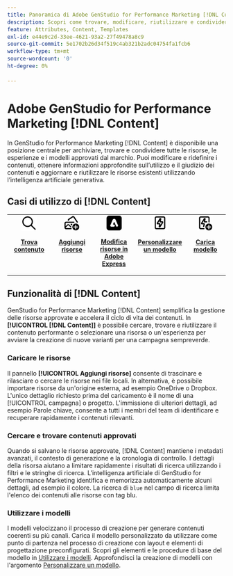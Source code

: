```yaml
---
title: Panoramica di Adobe GenStudio for Performance Marketing [!DNL Content]
description: Scopri come trovare, modificare, riutilizzare e condividere le risorse approvate dal brand in un portale intuitivo.
feature: Attributes, Content, Templates
exl-id: e44e9c2d-33ee-4621-93a2-27f49478a8c9
source-git-commit: 5e1702b26d34f519c4ab321b2adc04754fa1fcb6
workflow-type: tm+mt
source-wordcount: '0'
ht-degree: 0%

---
```


# Adobe GenStudio for Performance Marketing [!DNL Content]

In GenStudio for Performance Marketing [!DNL Content] è disponibile una posizione centrale per archiviare, trovare e condividere tutte le risorse, le esperienze e i modelli approvati dal marchio. Puoi modificare e ridefinire i contenuti, ottenere informazioni approfondite sull’utilizzo e il giudizio dei contenuti e aggiornare e riutilizzare le risorse esistenti utilizzando l’intelligenza artificiale generativa.

## Casi di utilizzo di [!DNL Content]

<table style="table-layout:fixed">
<tr style="border: 0;">
   <td align="center" valign="top" width="100">
      <a href="../content/manage-assets.md#search">
         <img alt="lente di ingrandimento" src="../../assets/icons/icon-search.png">
      </a>
      <p>
         <a href="../content/manage-assets.md#search">
         <strong>Trova contenuto</strong>
         </a>
      </p>
   </td>
   <td align="center" valign="top" width="100">
      <a href="../content/manage-assets.md">
         <img alt="immagini con segno più" src="../../assets/icons/icon-addContent.png">
      </a>
      <p>
         <a href="../content/manage-assets.md">
         <strong>Aggiungi risorse</strong>
         </a>
      </p>
   </td>
   <td align="center" valign="top" width="100">
      <a href="../content/asset-details.md#edit-in-express">
         <img alt="Modifica in Adobe Express" src="../../assets/icons/icon-editExpress.png">
      </a>
      <p>
         <a href="../content/asset-details.md#edit-in-express">
         <strong>Modifica risorse in Adobe Express</strong>
         </a>
      </p>
   </td>
   <td align="center" valign="top" width="100">
      <a href="../content/customize-template.md">
         <img alt="bullone di schiarimento sulla risorsa" src="../../assets/icons/icon-template.png">
      </a>
      <p>
         <a href="../content/customize-template.md">
         <strong>Personalizzare un modello</strong>
         </a>
      </p>
   </td>
   <td align="center" valign="top" width="100">
      <a href="../content/use-templates.md">
         <img alt="fulmine sulla risorsa con segno più" src="../../assets/icons/icon-addTemplate.png">
      </a>
      <p>
         <a href="../content/use-templates.md#upload-a-template">
         <strong>Carica modello</strong>
         </a>
      </p>
   </td>
</tr>
</table>

## Funzionalità di [!DNL Content]

GenStudio for Performance Marketing [!DNL Content] semplifica la gestione delle risorse approvate e accelera il ciclo di vita dei contenuti. In **[!UICONTROL [!DNL Content]]** è possibile cercare, trovare e riutilizzare il contenuto performante o selezionare una risorsa o un&#39;esperienza per avviare la creazione di nuove varianti per una campagna sempreverde.

### Caricare le risorse

Il pannello **[!UICONTROL Aggiungi risorse]** consente di trascinare e rilasciare o cercare le risorse nei file locali. In alternativa, è possibile importare risorse da un&#39;origine esterna, ad esempio OneDrive o Dropbox. L&#39;unico dettaglio richiesto prima del caricamento è il nome di una [!UICONTROL campagna] o progetto. L&#39;immissione di ulteriori dettagli, ad esempio Parole chiave, consente a tutti i membri del team di identificare e recuperare rapidamente i contenuti rilevanti.

### Cercare e trovare contenuti approvati

Quando si salvano le risorse approvate, [!DNL Content] mantiene i metadati avanzati, il contesto di generazione e la cronologia di controllo. I dettagli della risorsa aiutano a limitare rapidamente i risultati di ricerca utilizzando i filtri e le stringhe di ricerca. L’intelligenza artificiale di GenStudio for Performance Marketing identifica e memorizza automaticamente alcuni dettagli, ad esempio il colore. La ricerca di `blue` nel campo di ricerca limita l&#39;elenco dei contenuti alle risorse con tag blu.

### Utilizzare i modelli

I modelli velocizzano il processo di creazione per generare contenuti coerenti su più canali. Carica il modello personalizzato da utilizzare come punto di partenza nel processo di creazione con layout e elementi di progettazione preconfigurati. Scopri gli elementi e le procedure di base del modello in [Utilizzare i modelli](use-templates.md). Approfondisci la creazione di modelli con l&#39;argomento [Personalizzare un modello](customize-template.md).
